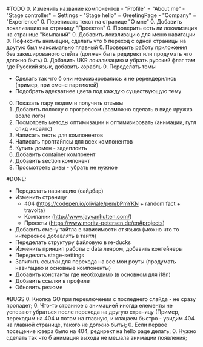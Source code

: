 #TODO
0. Изменить название компонентов
    - "Profile" = "About me"
    - "Stage controller" = Settings
    - "Stage hello" = GreetingPage
    - "Company" = "Experience"
0. Переписать текст на странице "О мне"
0. Добавить локализацию на страницу "Проектов"
0. Проверить есть ли локализация на странице "Компаний"
0. Добавить локализацию для меню навигации
0. Пофиксить анимации, сделать что б переход с одной страницы на другую был максимально плавный
0. Проверить работу приложения без закешированого стейта (должен быть редирект или продумать что должно быть)
0. Добавить UKR локализацию и убрать русский флаг там где Русский язык, добавить корабль
0. Переделать темы
   - Сделать так что б они мемоизировались и не ререндерились (пример, при смене партиклей)
   - Подобрать адекватнее цвета под каждую существующую тему
0. Показать пару людям и получить отзывы
0. Добавить полоску с прогрессом (возможно сделать в виде кружка возле лого)
0. Посмотреть методы оптимизации и оптимизировать (анимации, гугл спид инсайтс)
0. Написать тесты для компонентов
0. Написать проптайпсы для всех компонентов
0. Купить домен - задеплоить
0. Добавить container компонент
0. Добавить section компонент
0. Просмотреть дивы - убрать не нужное


#DONE:
- Переделать навигацию (сайдбар)
- Изменить страницу
   - 404 (https://codepen.io/oliviale/pen/bPmYKN + random fact + travolta)
   - Компании (http://www.jayvanhutten.com/)
   - Проекты (https://www.moritz-petersen.de/en#projects)
- Добавить смену тайтла в зависимости от языка (можно что то интересное добавлять в тайтл)
- Переделать структуру файловую в re-ducks
- Изменить принцип работы с data леяром, добавить контейнеры
- Переделать stage-settings
- Запилить ссылки для перехода на все мои роуты (продумать навигацию и основные компоненты)
- Добавить константы где необходимо (в основном для i18n)
- Добавить ссылки в профиле
- Обновить резюме


#BUGS
0. Кнопка GO при переключении с последнего слайда - не сразу пропадет;
0. Что-то странное с анимацией иногда елементы не успевают убраться после перехода на другую страницу (Пример, переходим на 404 и потом на главную, и клацаем быстро - увидим 404 на главной странице, такого не должно быть);
0. Если первое посещение юзера было на 404, редирект на hello page делать;
0. Нужно сделать так что б анимация выхода не мешала анимации появления;
